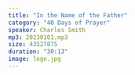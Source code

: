 ```yaml
---
title: "In the Name of the Father"
category: "40 Days of Prayer"
speaker: Charles Smith
mp3: 20230101.mp3
size: 43527875
duration: "30:13"
image: logo.jpg
---
```

